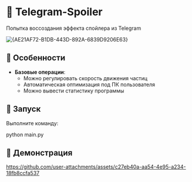 # 👀 Telegram-Spoiler

Попытка воссоздания эффекта спойлера из Telegram

![{AE21AF72-B1DB-443D-892A-6839D9206E63}]([https://github.com/user-attachments/assets/fa773807-35bf-43ba-ab60-b7e10d007cdd](https://youtu.be/N0iYmLsoQhM))


## 🌟 Особенности

- **Базовые операции**:
  - Можно регулировать скорость движения частиц
  - Автоматическая оптимизация под ПК пользователя
  - Можно вывести статистику программы

## 🚀 Запуск
Выполните команду:

python main.py

## 🥽 Демонстрация
https://github.com/user-attachments/assets/c27eb40a-aa54-4e95-a234-18fb8ccfa537

